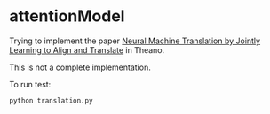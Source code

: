 # attentionModel

Trying to implement the paper [Neural Machine Translation by Jointly Learning to Align and Translate](http://arxiv.org/pdf/1409.0473v6.pdf) in Theano.

This is not a complete implementation.

To run test:
```
python translation.py
```

